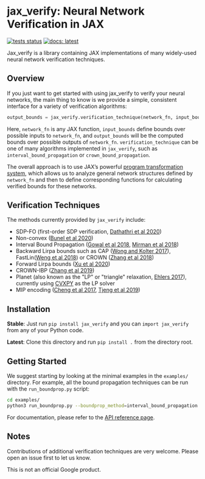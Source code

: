 # jax_verify: Neural Network Verification in JAX

[![tests status](https://travis-ci.com/deepmind/jax_verify.svg?branch=master)](https://travis-ci.com/deepmind/jax_verify)
[![docs: latest](https://img.shields.io/badge/docs-stable-blue.svg)](https://jax-verify.readthedocs.io)

Jax_verify is a library containing JAX implementations of many widely-used neural network verification techniques.

## Overview

If you just want to get started with using jax_verify to verify your neural
networks, the main thing to know is we provide a simple, consistent interface
for a variety of verification algorithms:

```python
output_bounds = jax_verify.verification_technique(network_fn, input_bounds)
```

Here, `network_fn` is any JAX function, `input_bounds` define bounds over
possible inputs to `network_fn`, and `output_bounds` will be the computed bounds
over possible outputs of `network_fn`. `verification_technique` can be one of
many algorithms implemented in `jax_verify`, such as `interval_bound_propagation`
or `crown_bound_propagation`.

The overall approach is to use JAX’s powerful [program transformation system](https://jax.readthedocs.io/en/latest/notebooks/Writing_custom_interpreters_in_Jax.html), 
which allows us to analyze general network structures defined by `network_fn`
and then to define corresponding functions for calculating
verified bounds for these networks.

## Verification Techniques

The methods currently provided by `jax_verify` include:

* SDP-FO (first-order SDP verification, [Dathathri et al 2020](https://arxiv.org/abs/2010.11645))
* Non-convex ([Bunel et al 2020](https://arxiv.org/abs/2010.14322))
* Interval Bound Propagation ([Gowal et al 2018](https://arxiv.org/pdf/1810.12715.pdf), [Mirman et al 2018](http://proceedings.mlr.press/v80/mirman18b/mirman18b.pdf))
* Backward Lirpa bounds such as CAP ([Wong and Kolter 2017](https://arxiv.org/pdf/1711.00851.pdf)), FastLin([Weng et al 2018](https://arxiv.org/pdf/1804.09699.pdf)) or CROWN ([Zhang et al 2018](https://arxiv.org/pdf/1811.00866.pdf))
* Forward Lirpa bounds ([Xu et al 2020](https://arxiv.org/pdf/2002.12920.pdf))
* CROWN-IBP ([Zhang et al 2019](https://arxiv.org/abs/1906.06316))
* Planet (also known as the "LP" or "triangle" relaxation, [Ehlers 2017](https://arxiv.org/abs/1705.01320)), currently using [CVXPY](https://github.com/cvxgrp/cvxpy) as the LP solver
* MIP encoding ([Cheng et al 2017](https://arxiv.org/pdf/1705.01040.pdf), [Tjeng et al 2019](https://arxiv.org/pdf/1711.07356.pdf))

## Installation

**Stable**: Just run `pip install jax_verify` and you can `import jax_verify` from any of your Python code.

**Latest**: Clone this directory and run `pip install .` from the directory root.

## Getting Started

We suggest starting by looking at the minimal examples in the `examples/` directory.
For example, all the bound propagation techniques can be run with the `run_boundprop.py` script:

```bash
cd examples/
python3 run_boundprop.py --boundprop_method=interval_bound_propagation
```

For documentation, please refer to the [API reference page](https://jax-verify.readthedocs.io/en/latest/api.html).

## Notes

Contributions of additional verification techniques are very welcome. Please open
an issue first to let us know.

This is not an official Google product.



